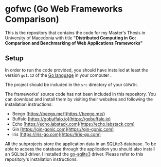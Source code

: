 # gofwc (Go Web Frameworks Comparison)

This is the repository that contains the code for my Master's Thesis in University of Macedonia with title **"Distributed Computing in Go: Comparison and Benchmarking of Web Applications Frameworks"**

## Setup
In order to run the code provided, you should have installed at least the version ```go1.12``` of the [Go language](https://golang.org/dl) in your computer . 

The project should be included in the ```src``` directory of your ```GOPATH```.

The frameworks' source code has not been included in this repository. You can download and install them by visiting their websites and following the installation instructions:
- Beego [https://beego.me/](https://beego.me/)
- Buffalo [https://gobuffalo.io](https://gobuffalo.io)
- Echo [https://echo.labstack.com](https://echo.labstack.com)
- Gin [https://gin-gonic.com](https://gin-gonic.com)
- Iris [https://iris-go.com](https://iris-go.com)

All the subprojects store the application data in an SQLite3 database. To be able to access the database through the application you should also install an SQLite3 driver. I installed the [go-sqlite3](https://github.com/mattn/go-sqlite3) driver. Please refer to this repository's installation instructions.
